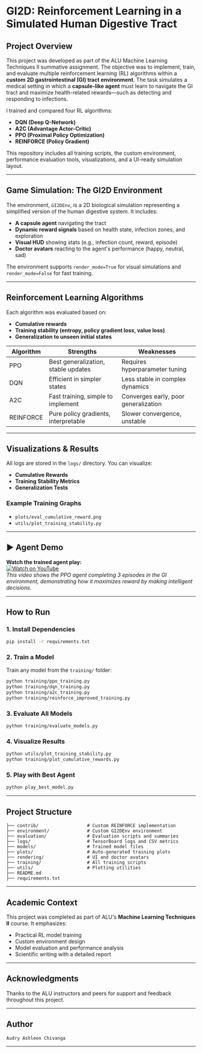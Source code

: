 # GI2D: Reinforcement Learning in a Simulated Human Digestive Tract

##  Project Overview

This project was developed as part of the ALU Machine Learning Techniques II summative assignment. The objective was to implement, train, and evaluate multiple reinforcement learning (RL) algorithms within a **custom 2D gastrointestinal (GI) tract environment**. The task simulates a medical setting in which a **capsule-like agent** must learn to navigate the GI tract and maximize health-related rewards—such as detecting and responding to infections.

l trained and compared four RL algorithms:
- **DQN (Deep Q-Network)**
- **A2C (Advantage Actor-Critic)**
- **PPO (Proximal Policy Optimization)**
- **REINFORCE (Policy Gradient)**

This repository includes all training scripts, the custom environment, performance evaluation tools, visualizations, and a UI-ready simulation layout.

---

##  Game Simulation: The GI2D Environment

The environment, `GI2DEnv`, is a 2D biological simulation representing a simplified version of the human digestive system. It includes:
- **A capsule agent** navigating the tract
- **Dynamic reward signals** based on health state, infection zones, and exploration
- **Visual HUD** showing stats (e.g., infection count, reward, episode)
- **Doctor avatars** reacting to the agent's performance (happy, neutral, sad)

The environment supports `render_mode=True` for visual simulations and `render_mode=False` for fast training.

---

##  Reinforcement Learning Algorithms

Each algorithm was evaluated based on:
- **Cumulative rewards**
- **Training stability (entropy, policy gradient loss, value loss)**
- **Generalization to unseen initial states**

| Algorithm  | Strengths                            | Weaknesses                         |
|------------|---------------------------------------|-------------------------------------|
| PPO        | Best generalization, stable updates  | Requires hyperparameter tuning     |
| DQN        | Efficient in simpler states          | Less stable in complex dynamics    |
| A2C        | Fast training, simple to implement   | Converges early, poor generalization |
| REINFORCE  | Pure policy gradients, interpretable | Slower convergence, unstable       |

---

##  Visualizations & Results

All logs are stored in the `logs/` directory. You can visualize:
- **Cumulative Rewards**
- **Training Stability Metrics**
- **Generalization Tests**

### Example Training Graphs
- `plots/eval_cumulative_reward.png`
- `utils/plot_training_stability.py`

---

## ▶ Agent Demo

**Watch the trained agent play:**  
[![Watch on YouTube](https://img.youtube.com/vi/MsW2cGXvrT0/0.jpg)](https://www.youtube.com/watch?v=MsW2cGXvrT0)  
_This video shows the PPO agent completing 3 episodes in the GI environment, demonstrating how it maximizes reward by making intelligent decisions._

---


## How to Run

### 1. Install Dependencies
```bash
pip install -r requirements.txt
```

### 2. Train a Model
Train any model from the `training/` folder:
```bash
python training/ppo_training.py
python training/dqn_training.py
python training/a2c_training.py
python training/reinforce_improved_training.py
```

### 3. Evaluate All Models
```bash
python training/evaluate_models.py
```

### 4. Visualize Results
```bash
python utils/plot_training_stability.py
python training/plot_cumulative_rewards.py
```

### 5. Play with Best Agent
```bash
python play_best_model.py
```

---

##  Project Structure

```
├── contrib/                  # Custom REINFORCE implementation
├── environment/              # Custom GI2DEnv environment
├── evaluation/               # Evaluation scripts and summaries
├── logs/                     # TensorBoard logs and CSV metrics
├── models/                   # Trained model files
├── plots/                    # Auto-generated training plots
├── rendering/                # UI and doctor avatars
├── training/                 # All training scripts
├── utils/                    # Plotting utilities
├── README.md
├── requirements.txt
```

---

##  Academic Context

This project was completed as part of ALU's **Machine Learning Techniques II** course. It emphasizes:
- Practical RL model training
- Custom environment design
- Model evaluation and performance analysis
- Scientific writing with a detailed report

---

##  Acknowledgments

Thanks to the ALU instructors and peers for support and feedback throughout this project.

---
##  Author
    Audry Ashleen Chivanga 
---
